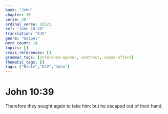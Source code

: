 ```yaml
---
book: "John"
chapter: 10
verse: 39
ordinal_verse: 26521
ref: "John 10:39"
translation: "KJV"
genre: "Gospel"
word_count: 14
topics: []
cross_references: []
grammar_tags: [inference-opener, contrast, cause-effect]
thematic_tags: []
tags: ["Bible","KJV","John"]
---
```


# John 10:39

Therefore they sought again to take him: but he escaped out of their hand,
